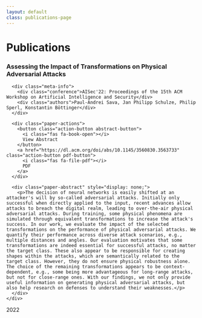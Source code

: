 ```yaml
---
layout: default
class: publications-page
---
```


# Publications

<div class="publications-timeline">
  <!-- Dynamically add the current year -->
  <div class="publication-entry first">
    <div class="year-marker" id="current-year"></div>
  </div>

  <!-- Publication for 2022 -->
  <div class="publication-item" data-date="October 15, 2022">
    <div class="paper-info">
      <h3>Assessing the Impact of Transformations on Physical Adversarial Attacks</h3>
      
      <div class="meta-info">
        <div class="conference">AISec'22: Proceedings of the 15th ACM Workshop on Artificial Intelligence and Security</div>
        <div class="authors">Paul-Andrei Sava, Jan Philipp Schulze, Philip Sperl, Konstantin Böttinger</div>
      </div>
      
      <div class="paper-actions">
        <button class="action-button abstract-button">
          <i class="fas fa-book-open"></i>
          View Abstract
        </button>
        <a href="https://dl.acm.org/doi/abs/10.1145/3560830.3563733" class="action-button pdf-button">
          <i class="fas fa-file-pdf"></i>
          PDF
        </a>
      </div>
      
      <div class="paper-abstract" style="display: none;">
        <p>The decision of neural networks is easily shifted at an attacker's will by so-called adversarial attacks. Initially only successful when directly applied to the input, recent advances allow attacks to breach the digital realm, leading to over-the-air physical adversarial attacks. During training, some physical phenomena are simulated through equivalent transformations to increase the attack's success. In our work, we evaluate the impact of the selected transformations on the performance of physical adversarial attacks. We quantify their performance across diverse attack scenarios, e.g., multiple distances and angles. Our evaluation motivates that some transformations are indeed essential for successful attacks, no matter the target class. These also appear to be responsible for creating shapes within the attacks, which are semantically related to the target class. However, they do not ensure physical robustness alone. The choice of the remaining transformations appears to be context-dependent, e.g., some being more advantageous for long-range attacks, but not for close-range ones. With our findings, we not only provide useful information on generating physical adversarial attacks, but also help research on defenses to understand their weaknesses.</p>
      </div>
    </div>
  </div>

  <!-- Year 2022 -->
  <div class="publication-entry">
    <div class="year-marker">2022</div>
  </div>
</div>

<script>
  // Set the current year dynamically
  document.getElementById('current-year').textContent = new Date().getFullYear();

  document.querySelectorAll('.abstract-button').forEach(button => {
    button.addEventListener('click', function() {
      const abstract = this.closest('.paper-info').querySelector('.paper-abstract');
      if (abstract.style.display === 'none') {
        abstract.style.display = 'block';
        this.innerHTML = '<i class="fas fa-book"></i> Hide Abstract';
        this.classList.add('active');
      } else {
        abstract.style.display = 'none';
        this.innerHTML = '<i class="fas fa-book-open"></i> View Abstract';
        this.classList.remove('active');
      }
    });
  });
</script>


